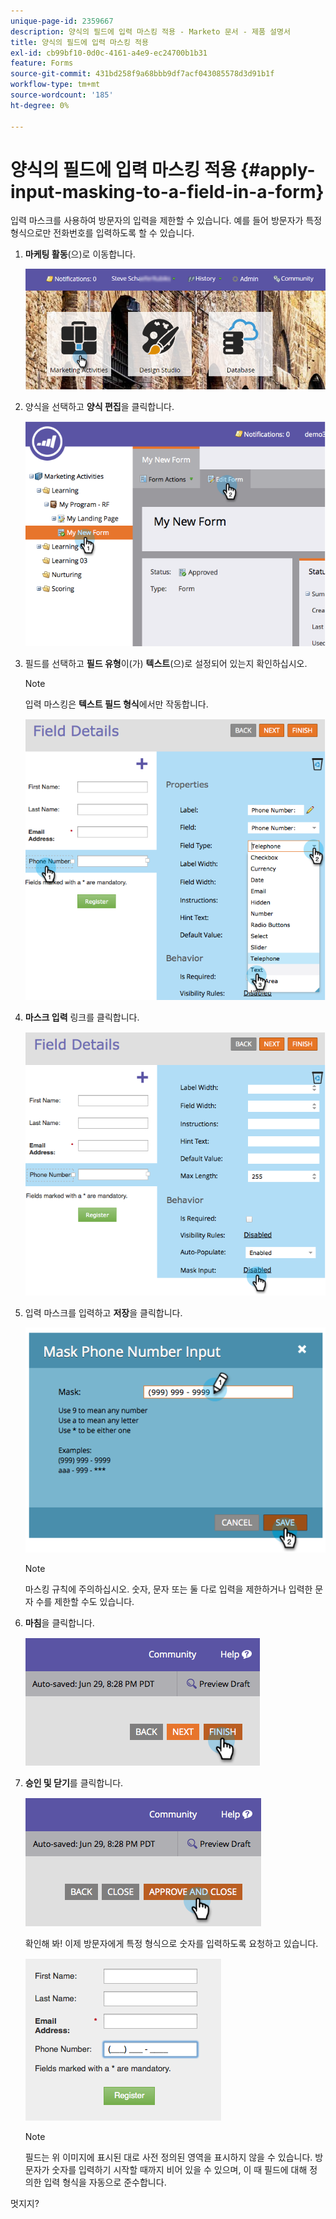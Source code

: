 ```yaml
---
unique-page-id: 2359667
description: 양식의 필드에 입력 마스킹 적용 - Marketo 문서 - 제품 설명서
title: 양식의 필드에 입력 마스킹 적용
exl-id: cb99bf10-0d0c-4161-a4e9-ec24700b1b31
feature: Forms
source-git-commit: 431bd258f9a68bbb9df7acf043085578d3d91b1f
workflow-type: tm+mt
source-wordcount: '185'
ht-degree: 0%

---
```


# 양식의 필드에 입력 마스킹 적용 {#apply-input-masking-to-a-field-in-a-form}

입력 마스크를 사용하여 방문자의 입력을 제한할 수 있습니다. 예를 들어 방문자가 특정 형식으로만 전화번호를 입력하도록 할 수 있습니다.

1. **마케팅 활동**(으)로 이동합니다.

   ![](assets/login-marketing-activities-4.png)

1. 양식을 선택하고 **양식 편집**&#x200B;을 클릭합니다.

   ![](assets/image2014-9-15-13-3a40-3a44.png)

1. 필드를 선택하고 **필드 유형**&#x200B;이(가) **텍스트**(으)로 설정되어 있는지 확인하십시오.

   >[!NOTE]
   >
   >입력 마스킹은 **텍스트 필드 형식**&#x200B;에서만 작동합니다.

   ![](assets/image2014-9-15-13-3a40-3a53.png)

1. **마스크 입력** 링크를 클릭합니다.

   ![](assets/image2014-9-15-13-3a41-3a3.png)

1. 입력 마스크를 입력하고 **저장**&#x200B;을 클릭합니다.

   ![](assets/image2014-9-15-13-3a41-3a14.png)

   >[!NOTE]
   >
   >마스킹 규칙에 주의하십시오. 숫자, 문자 또는 둘 다로 입력을 제한하거나 입력한 문자 수를 제한할 수도 있습니다.

1. **마침**&#x200B;을 클릭합니다.

   ![](assets/image2014-9-15-13-3a41-3a22.png)

1. **승인 및 닫기**&#x200B;를 클릭합니다.

   ![](assets/image2014-9-15-13-3a41-3a28.png)

   확인해 봐! 이제 방문자에게 특정 형식으로 숫자를 입력하도록 요청하고 있습니다.

   ![](assets/image2014-9-15-13-3a41-3a39.png)

   >[!NOTE]
   >
   >필드는 위 이미지에 표시된 대로 사전 정의된 영역을 표시하지 않을 수 있습니다. 방문자가 숫자를 입력하기 시작할 때까지 비어 있을 수 있으며, 이 때 필드에 대해 정의한 입력 형식을 자동으로 준수합니다.

멋지지?
